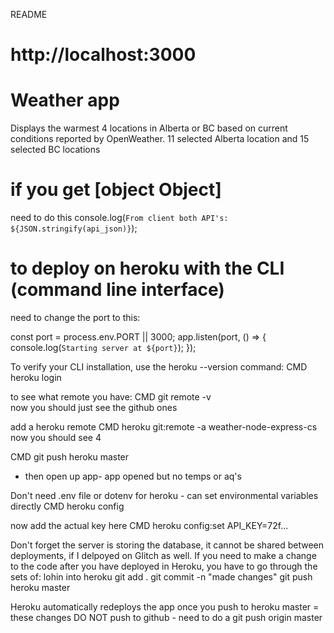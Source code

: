 README
# http://localhost:3000

# Weather app
Displays the warmest 4 locations in Alberta or BC based on current conditions
reported by OpenWeather. 11 selected Alberta location and 15 selected BC locations

# if you get [object Object]
need to do this console.log(`From client both API's: ${JSON.stringify(api_json)}`);

# to deploy on heroku with the CLI (command line interface)

need to change the port to this:

const port = process.env.PORT || 3000;
app.listen(port, () => {
    console.log(`Starting server at ${port}`);
  });

To verify your CLI installation, use the heroku --version command:
CMD heroku login

to see what remote you have:
CMD git remote -v   
now you  should just see the github ones


add a heroku remote
CMD heroku git:remote -a weather-node-express-cs
now you should see 4


CMD git push heroku master 
- then open up app- app opened but no temps or aq's

Don't need .env file or dotenv for heroku - can set environmental variables
directly
CMD heroku config

now add the actual key here
CMD heroku config:set API_KEY=72f...

Don't forget the server is storing the database, it cannot be shared between deployments, if I delpoyed on Glitch as well.
If you need to make a change to the code after you have deployed in Heroku, you have to go through the sets of:
lohin into heroku
git add .
git commit -n "made changes"
git push heroku master

Heroku automatically redeploys the app once you push to heroku master = these changes DO NOT push to github -  need to do a git push origin master

